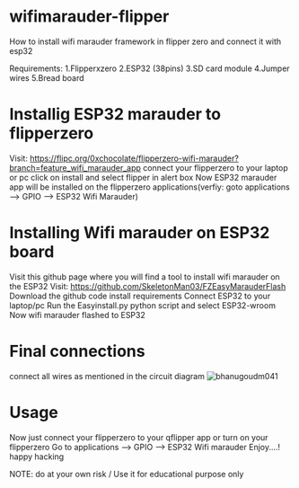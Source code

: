# wifimarauder-flipper
How to install wifi marauder framework in flipper zero and connect it with esp32

Requirements:
1.Flipperxzero
2.ESP32 (38pins)
3.SD card module
4.Jumper wires
5.Bread board

# Installig ESP32 marauder to flipperzero
Visit: https://flipc.org/0xchocolate/flipperzero-wifi-marauder?branch=feature_wifi_marauder_app
connect your flipperzero to your laptop or pc
click on install and select flipper in alert box
Now ESP32 marauder app will be installed on the flipperzero applications(verfiy: goto applications --> GPIO --> ESP32 Wifi Marauder)

# Installing Wifi marauder on ESP32 board
Visit this github page where you will find a tool to install wifi marauder on the ESP32
Visit: https://github.com/SkeletonMan03/FZEasyMarauderFlash
Download the github code install requirements 
Connect ESP32 to your laptop/pc
Run the Easyinstall.py python script and select ESP32-wroom
Now wifi marauder flashed to ESP32

# Final connections
connect all wires as mentioned in the circuit diagram
![bhanugoudm041](https://github.com/bhanugoudm041/wifimarauder-flipper/assets/92798414/1076b6b8-bbcb-4ed8-ab15-ca0870559e4a)

# Usage
Now just connect your flipperzero to your qflipper app or turn on your flipperzero
Go to applications --> GPIO --> ESP32 Wifi marauder
Enjoy....! happy hacking

NOTE: do at your own risk / Use it for educational purpose only
